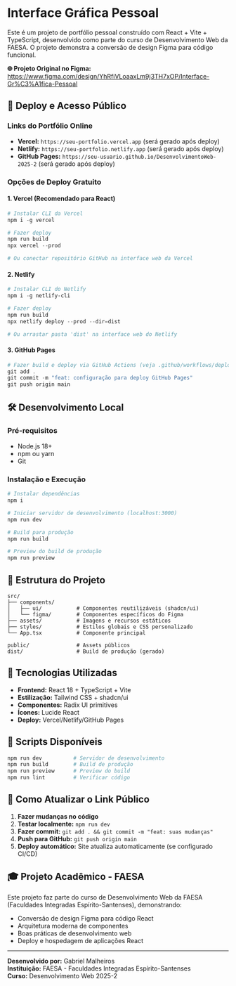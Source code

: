 # Interface Gráfica Pessoal

Este é um projeto de portfólio pessoal construído com React + Vite + TypeScript, desenvolvido como parte do curso de Desenvolvimento Web da FAESA. O projeto demonstra a conversão de design Figma para código funcional.

**🌐 Projeto Original no Figma:** https://www.figma.com/design/YhRfiVLoaaxLm9j3TH7xOP/Interface-Gr%C3%A1fica-Pessoal

## 🚀 Deploy e Acesso Público

### Links do Portfólio Online
- **Vercel:** `https://seu-portfolio.vercel.app` (será gerado após deploy)
- **Netlify:** `https://seu-portfolio.netlify.app` (será gerado após deploy)
- **GitHub Pages:** `https://seu-usuario.github.io/DesenvolvimentoWeb-2025-2` (será gerado após deploy)

### Opções de Deploy Gratuito

#### 1. **Vercel (Recomendado para React)**
```powershell
# Instalar CLI da Vercel
npm i -g vercel

# Fazer deploy
npm run build
npx vercel --prod

# Ou conectar repositório GitHub na interface web da Vercel
```

#### 2. **Netlify**
```powershell
# Instalar CLI do Netlify
npm i -g netlify-cli

# Fazer deploy
npm run build
npx netlify deploy --prod --dir=dist

# Ou arrastar pasta 'dist' na interface web do Netlify
```

#### 3. **GitHub Pages**
```powershell
# Fazer build e deploy via GitHub Actions (veja .github/workflows/deploy.yml)
git add .
git commit -m "feat: configuração para deploy GitHub Pages"
git push origin main
```

## 🛠️ Desenvolvimento Local

### Pré-requisitos
- Node.js 18+ 
- npm ou yarn
- Git

### Instalação e Execução
```powershell
# Instalar dependências
npm i

# Iniciar servidor de desenvolvimento (localhost:3000)
npm run dev

# Build para produção
npm run build

# Preview do build de produção
npm run preview
```

## 📁 Estrutura do Projeto

```
src/
├── components/
│   ├── ui/           # Componentes reutilizáveis (shadcn/ui)
│   └── figma/        # Componentes específicos do Figma
├── assets/           # Imagens e recursos estáticos
├── styles/           # Estilos globais e CSS personalizado
└── App.tsx           # Componente principal

public/               # Assets públicos
dist/                 # Build de produção (gerado)
```

## 🎨 Tecnologias Utilizadas

- **Frontend:** React 18 + TypeScript + Vite
- **Estilização:** Tailwind CSS + shadcn/ui
- **Componentes:** Radix UI primitives
- **Ícones:** Lucide React
- **Deploy:** Vercel/Netlify/GitHub Pages

## 📝 Scripts Disponíveis

```powershell
npm run dev          # Servidor de desenvolvimento
npm run build        # Build de produção
npm run preview      # Preview do build
npm run lint         # Verificar código
```

## 🔗 Como Atualizar o Link Público

1. **Fazer mudanças no código**
2. **Testar localmente:** `npm run dev`
3. **Fazer commit:** `git add . && git commit -m "feat: suas mudanças"`
4. **Push para GitHub:** `git push origin main`
5. **Deploy automático:** Site atualiza automaticamente (se configurado CI/CD)

## 🎓 Projeto Acadêmico - FAESA

Este projeto faz parte do curso de Desenvolvimento Web da FAESA (Faculdades Integradas Espírito-Santenses), demonstrando:

- Conversão de design Figma para código React
- Arquitetura moderna de componentes
- Boas práticas de desenvolvimento web
- Deploy e hospedagem de aplicações React

---

**Desenvolvido por:** Gabriel Malheiros  
**Instituição:** FAESA - Faculdades Integradas Espírito-Santenses  
**Curso:** Desenvolvimento Web 2025-2
